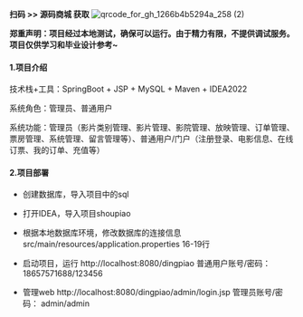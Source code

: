 **扫码 >> 源码商城 获取** ![qrcode_for_gh_1266b4b5294a_258 (2)](https://github.com/user-attachments/assets/45838afd-19a8-4cdc-bdd5-74b9c76fb241)

**郑重声明：项目经过本地测试，确保可以运行。由于精力有限，不提供调试服务。项目仅供学习和毕业设计参考~**

#### 1.项目介绍

技术栈+工具：SpringBoot + JSP + MySQL + Maven + IDEA2022

系统角色：管理员、普通用户

系统功能：管理员（影片类别管理、影片管理、影院管理、放映管理、订单管理、票房管理、系统管理、留言管理等）、普通用户/门户（注册登录、电影信息、在线订票、我的订单、充值等）

#### 2.项目部署

- 创建数据库，导入项目中的sql

- 打开IDEA，导入项目shoupiao

- 根据本地数据库环境，修改数据库的连接信息 src/main/resources/application.properties 16-19行

- 启动项目，运行 http://localhost:8080/dingpiao 普通用户账号/密码：18657571688/123456 

- 管理web http://localhost:8080/dingpiao/admin/login.jsp  管理员账号/密码： admin/admin
